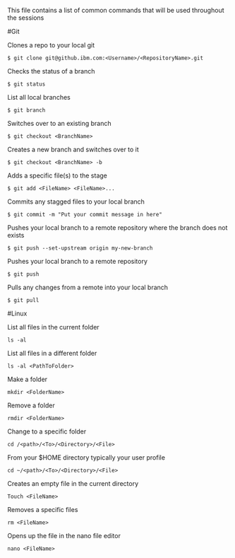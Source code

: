 
This file contains a list of common commands that will be used throughout the sessions

#Git

Clones a repo to your local git
```
$ git clone git@github.ibm.com:<Username>/<RepositoryName>.git
```
Checks the status of a branch
```
$ git status
```
List all local branches
```
$ git branch
```
Switches over to an existing branch
```
$ git checkout <BranchName>
```
Creates a new branch and switches over to it
```
$ git checkout <BranchName> -b
```
Adds a specific file(s) to the stage
```
$ git add <FileName> <FileName>...
```

Commits any stagged files to your local branch
```
$ git commit -m "Put your commit message in here"
```

Pushes your local branch to a remote repository where the branch does not exists
```
$ git push --set-upstream origin my-new-branch
```

Pushes your local branch to a remote repository
```
$ git push
```

Pulls any changes from a remote into your local branch
```
$ git pull
```

#Linux

List all files in the current folder
```
ls -al
```
List all files in a different folder
```
ls -al <PathToFolder>
```
Make a folder
```
mkdir <FolderName>
```
Remove a folder
```
rmdir <FolderName>
```
Change to a specific folder
```
cd /<path>/<To>/<Directory>/<File>
```

From your $HOME directory typically your user profile
```
cd ~/<path>/<To>/<Directory>/<File>
```

Creates an empty file in the current directory
```
Touch <FileName>
```

Removes a specific files
```
rm <FileName>
```

Opens up the file in the nano file editor
```
nano <FileName>
```

<!-- NPM
```
npm init
```

```
npm install <PackageName> -save
```

```
npm start
```

```
npm test
```

```
npm run <ScriptName>
```

```
npm install
``` -->
